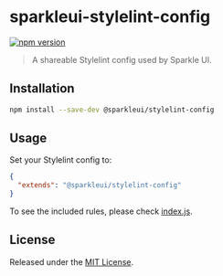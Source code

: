 # sparkleui-stylelint-config

[![npm version](https://img.shields.io/npm/v/@sparkleui/stylelint-config?logo=npm&logoColor=fff)](https://www.npmjs.com/package/@sparkleui/stylelint-config)

> A shareable Stylelint config used by Sparkle UI.

## Installation

```sh
npm install --save-dev @sparkleui/stylelint-config
```

## Usage

Set your Stylelint config to:

```json
{
  "extends": "@sparkleui/stylelint-config"
}
```

To see the included rules, please check [index.js](index.js).

## License

Released under the [MIT License](LICENSE).
